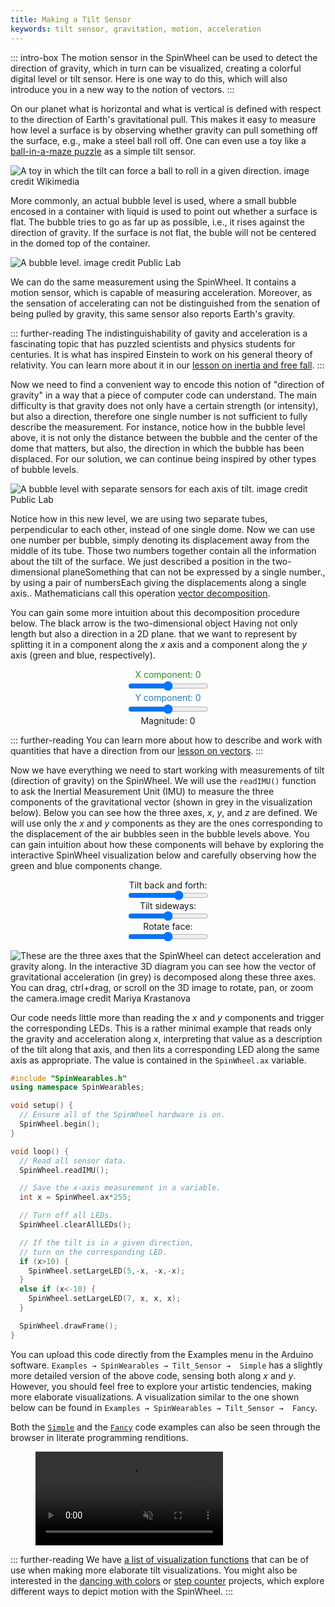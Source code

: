 ```yaml
---
title: Making a Tilt Sensor
keywords: tilt sensor, gravitation, motion, acceleration
---
```


::: intro-box
The motion sensor in the SpinWheel can be used to detect the direction of gravity,
which in turn can be visualized, creating a colorful digital level or tilt sensor.
Here is one way to do this, which will also introduce you in a new way to the notion
of vectors.
:::

On our planet what is horizontal and what is vertical
is defined with respect to the direction of Earth's gravitational pull.
This makes it easy to measure how level a surface is
by observing whether gravity can pull something off the surface,
e.g., make a steel ball roll off.
One can even use a toy like a [ball-in-a-maze puzzle](https://en.wikipedia.org/wiki/Ball-in-a-maze_puzzle) as a simple tilt sensor.

![A toy in which the tilt can force a ball to roll in a given direction. <a class="imagecredit" href="https://commons.wikimedia.org/wiki/File:Round_maze.jpg">image credit Wikimedia</a>](/images/bookpics/round_maze.jpg)

More commonly, an actual bubble level is used,
where a small bubble encosed in a container with liquid
is used to point out whether a surface is flat.
The bubble tries to go as far up as possible,
i.e., it rises against the direction of gravity.
If the surface is not flat,
the buble will not be centered in the domed top of the container.

![A bubble level. <a class="imagecredit" href="https://publiclab.org/notes/mathew/10-26-2015/deploying-passive-particle-monitors">image credit Public Lab</a>](/images/bookpics/onebubble.jpg)

We can do the same measurement using the SpinWheel.
It contains a motion sensor, which is capable of measuring acceleration.
Moreover, as the sensation of accelerating can not be distinguished
from the senation of being pulled by gravity,
this same sensor also reports Earth's gravity.

::: further-reading
The indistinguishability of gavity and acceleration is a fascinating topic
that has puzzled scientists and physics students for centuries.
It is what has inspired Einstein to work on his general theory of relativity.
You can learn more about it in our [lesson on inertia and free fall](/inertia).
:::

Now we need to find a convenient way to encode this notion of "direction of gravity"
in a way that a piece of computer code can understand.
The main difficulty is that gravity does not only have a certain strength (or intensity),
but also a direction,
therefore one single number is not sufficient to fully describe the measurement.
For instance, notice how in the bubble level above,
it is not only the distance between the bubble and the center of the dome that matters,
but also, the direction in which the bubble has been displaced.
For our solution, we can continue being inspired by other types of bubble levels.

![A bubble level with separate sensors for each axis of tilt. <a class="imagecredit" href="https://publiclab.org/notes/mathew/10-26-2015/deploying-passive-particle-monitors">image credit Public Lab</a>](/images/bookpics/twobubble.jpg)

Notice how in this new level, we are using two separate tubes,
perpendicular to each other,
instead of one single dome.
Now we can use one number per bubble,
simply denoting its displacement away from the middle of its tube.
Those two numbers together contain all the information about the tilt of the surface.
We just described a <span class="footnote">position in the two-dimensional plane<span>Something that can not be expressed by a single number.</span></span>,
by using a <span class=footnote>pair of numbers<span>Each giving the displacements along a single axis.</span></span>.
Mathematicians call this operation [vector decomposition](/vectors).

You can gain some more intuition about this decomposition procedure below.
The black arrow is <span class="footnote">the two-dimensional object
<span>Having not only length but also a direction in a 2D plane.</span></span>
that we want to represent by splitting it in a component along the $x$ axis
and a component along the $y$ axis (green and blue, respectively).

<style>
#grid2d {
  text-align: center;
}
.grid2dcontrol > input {
  width: 40px;
}
.xcom {
  color: #228e2c;
}
.ycom {
  color: #2676b3;
}
</style>

<div id= "grid2d">
<div id="vectorGrid">
<canvas class="trajectory1D" width=400 height=400></canvas>
</div>
<div id="values">
<div class="grid2dcontrol xcom">X component: <span id="xshow">0</span></div>
<div><input type="range" min="-10" max="10"  id="xvalue"></div>
<div class="grid2dcontrol ycom">Y component: <span id="yshow">0</span></div>
<div><input type="range" min="-10" max="10"  id="yvalue"></div>
<div class="grid2dcontrol">Magnitude: <span id="magshow">0</span></div>
<!--<div class="grid2dcontrol">Angle: <span id="angshow">0</span>&deg;</div>-->
</div>
</div>

<script>
function canvas_arrow(context, fromx, fromy, tox, toy) {
  var headlen = 10;
  var dx = tox - fromx;
  var dy = toy - fromy;
  var angle = Math.atan2(dy, dx);
  context.moveTo(fromx, fromy);
  context.lineTo(tox, toy);
  context.lineTo(tox - headlen * Math.cos(angle - Math.PI / 6), toy - headlen * Math.sin(angle - Math.PI / 6));
  context.moveTo(tox, toy);
  context.lineTo(tox - headlen * Math.cos(angle + Math.PI / 6), toy - headlen * Math.sin(angle + Math.PI / 6));
}

const v_to_path2D = document.getElementById('vectorGrid');
const ctx2D = v_to_path2D.getElementsByClassName('trajectory1D')[0].getContext('2d');
var xElement = document.getElementById("xvalue");
var yElement = document.getElementById("yvalue");
xElement.value = 2;
yElement.value = 2;
var xcurrent = 0;
var ycurrent = 0;
ctx2D.textAlign = 'center';
ctx2D.textBaseline = 'middle';

function canvas_axis(context, maxX, maxY) {
  var midX = maxX/2;
  var midY = maxY/2;
  var stepX = maxX/20;
  var stepY = maxY/20;
  context.strokeStyle='rgba(0,0,0,0.5)';
  context.lineWidth=1;
  context.moveTo(midX, 0);
  context.lineTo(midX,maxY);
  context.moveTo(0, midY);
  context.lineTo(maxX, midY);
  context.stroke();
  context.strokeStyle='rgba(0,0,0,0.1)';
  for (var i=-10; i<=10; i++) {
    context.moveTo(0,midY+i*stepY);
    context.lineTo(maxX,midY+i*stepY);
    context.moveTo(midX+i*stepX,0);
    context.lineTo(midX+i*stepX,maxY);
  }
  context.stroke();
}

function plot_all(){
    xcurrent = 0.8*xcurrent + 0.2*xElement.value;
    ycurrent = 0.8*ycurrent + 0.2*yElement.value;
    var x = xcurrent;
    var y = ycurrent;
    x_scale = x*20 + 200;
    y_scale = -y*20 + 200;
  
    ctx2D.clearRect(0,0,400,400);
    ctx2D.beginPath();
    canvas_axis(ctx2D, 400, 400);
    ctx2D.font = '14px sans';
    ctx2D.fillStyle = '#228e2c';
    ctx2D.strokeStyle = '#228e2c';
    ctx2D.beginPath();ctx2D.moveTo(x_scale,y_scale);ctx2D.lineTo(200,y_scale);ctx2D.stroke();
    ctx2D.fillText('X = '+xcurrent.toFixed(1),x*10+200,y_scale-10*Math.sign(y));
    ctx2D.fillStyle = '#2676b3';
    ctx2D.strokeStyle = '#2676b3';
    ctx2D.beginPath();ctx2D.moveTo(x_scale,y_scale);ctx2D.lineTo(x_scale,200);ctx2D.stroke();
    ctx2D.fillText('Y = '+ycurrent.toFixed(1),x_scale+40*Math.sign(x),-y*10+200);
    ctx2D.beginPath();
    ctx2D.strokeStyle='black';
    ctx2D.lineWidth=2;
    canvas_arrow(ctx2D,200,200,x_scale, y_scale);
    ctx2D.stroke();
    var magnitude = Math.sqrt(x*x  + y*y);
    var direction_angle = Math.atan2(y,x)/Math.PI*180;
    if (direction_angle < 0){
    	direction_angle = direction_angle + 360;
    }
    document.getElementById("xshow").innerHTML=xcurrent.toFixed(1);
    document.getElementById("yshow").innerHTML=ycurrent.toFixed(1);
    document.getElementById("magshow").innerHTML=magnitude.toFixed(1);
    //document.getElementById("angshow").innerHTML=direction_angle.toFixed(0);
}

setInterval(plot_all, 50);
</script>

::: further-reading
You can learn more about how to describe and work with quantities that have
a direction from our [lesson on vectors](/vectors).
:::

Now we have everything we need to start working with
measurements of tilt (direction of gravity) on the SpinWheel.
We will use the `readIMU()` function
to ask the Inertial Measurement Unit (IMU)
to measure the three components of the gravitational vector
(shown in grey in the visualization below).
Below you can see how the three axes, $x$, $y$, and $z$ are defined.
We will use only the $x$ and $y$ components as they are the ones
corresponding to the displacement of the air bubbles seen
in the bubble levels above.
You can gain intuition about how these components will behave by
exploring the interactive SpinWheel visualization below and
carefully observing how the green and blue components change.


<div id="threediv"><div id="threejsanim"></div>Tilt back and forth:<input id="fbtilt" type="range" min="-100" max="+100" value="30">Tilt sideways:<input id="lrtilt" type="range" min="-100" max="+100">Rotate face:<input id="frotate" type="range" min="-100" max="+100"></div>

<style>
#threediv {
  text-align: center;
  width: 100%;
}
#threediv > * {
  display: block;
  margin: auto;
}
</style>

<script type="module">

import * as THREE from '/three/three.module.js';

import { OrbitControls } from '/three/OrbitControls.js';
 
function makeSpinWheel() {
  var outerbox = new THREE.Group();
  var box = new THREE.Group();
  var geometry = new THREE.CylinderGeometry(20,20,1,24);
  var material = new THREE.MeshPhongMaterial({color: 0x111111, transparent: true, opacity: 0.90});
  var disk = new THREE.Mesh( geometry, material );
  box.add(disk);
  var sgeometry = new THREE.CylinderGeometry(1.5,1.5,1,24);
  var sdisk = new THREE.Mesh( sgeometry, material );
  sdisk.position.set(21/1.414,0,21/1.414);
  box.add(sdisk);
  for (var i=0; i<4; i++) {
    var bgeometry = new THREE.BoxGeometry(5,1.5,5);
    var wmaterial = new THREE.MeshPhongMaterial({color: 0xbbbbbb});
    var square1 = new THREE.Mesh(bgeometry, wmaterial);
    var square2 = new THREE.Mesh(bgeometry, wmaterial);
    var x = (-1)**i;
    var z = (-1)**(i>>1);
    square1.position.set(x*10,1.25,z*10);
    square2.position.set(x*3,1.25,z*3);
    //square1.rotation.z += Math.PI/2;
    box.add(square1);
    box.add(square2);
  }
  box.rotation.y = Math.PI*3/4;
  outerbox.add(box);
  return outerbox;
}

function makeScene() {
  var scene = new THREE.Scene();
  scene.background = new THREE.Color( 0xffffff );

  var lights = [];
  lights[ 0 ] = new THREE.PointLight( 0xaaaaaa, 1, 0 );
  lights[ 1 ] = new THREE.PointLight( 0xaaaaaa, 1, 0 );
  lights[ 2 ] = new THREE.PointLight( 0xaaaaaa, 1, 0 );
  lights[ 0 ].position.set( 0, 200, 100 );
  lights[ 1 ].position.set( 0, 0, 100 );
  lights[ 2 ].position.set( 0, - 200, 100 );
  
  scene.add( lights[ 0 ] );
  scene.add( lights[ 1 ] );
  scene.add( lights[ 2 ] );

  var grid = new THREE.GridHelper( 1500, 70 );
  grid.position.set(0,-100,0);
  scene.add(grid);

  return scene;
}

var camera, scene, renderer;
var box;
var arrow;
var xarrow, yarrow, zarrow;
var sphere;
const size = 400;
const animdiv = document.getElementById('threejsanim');
const fgtilt = document.getElementById('fbtilt');
const lrtilt = document.getElementById('lrtilt');
const frotate = document.getElementById('frotate');
   
function init() {
  scene = makeScene();
  
  box = makeSpinWheel();
  scene.add(box);

  arrow = new THREE.ArrowHelper(
    new THREE.Vector3(0,1,0),
    new THREE.Vector3(0,0,0),
    //40, 0xf58559,
    40, 0xaaaaaa,
    10, 4
  );
  scene.add(arrow);

  xarrow = new THREE.ArrowHelper(
    new THREE.Vector3(1,0,0),
    new THREE.Vector3(0,2,0),
    40, 0x92bd80,
    10, 4
  );
  box.add(xarrow);

  yarrow = new THREE.ArrowHelper(
    new THREE.Vector3(0,0,-1),
    new THREE.Vector3(0,2,0),
    40, 0x8fb0d3,
    10, 4
  );
  box.add(yarrow);

  zarrow = new THREE.ArrowHelper(
    new THREE.Vector3(0,1,0),
    new THREE.Vector3(0,2,0),
    40, 0xf58559,
    10, 4
  );
  box.add(zarrow);

  /*
  var sgeometry = new THREE.SphereGeometry( 3, 12, 12 );
  var smaterial = new THREE.MeshBasicMaterial( {color: 0xf58559} );
  sphere = new THREE.Mesh( sgeometry, smaterial );
  scene.add(sphere);
  */ 

  var fov = 60;
  var aspect = 2;
  var near = 0.10;
  var far = 500;
  camera = new THREE.PerspectiveCamera(fov, aspect, near, far);
  camera.position.z = 80;
  
  renderer = new THREE.WebGLRenderer( { antialias: true } );
  renderer.setSize( size, size/2 );
  animdiv.appendChild( renderer.domElement );

  var controls = new OrbitControls(camera, renderer.domElement);
}
 
function animate() {
  requestAnimationFrame( animate );
  const fb = fbtilt.value*Math.PI/2/100;
  const lr = lrtilt.value*Math.PI/2/100;
  const r = frotate.value*Math.PI/2/100;
  const euler = new THREE.Euler(fb,r,lr,'ZXY');
  box.setRotationFromEuler(euler);
  const g = new THREE.Vector3(0,1,0);
  const py0 = new THREE.Vector3(0,0,-1);
  const my0 = new THREE.Vector3(0,0,1);
  const y0 = new THREE.Vector3(0,0,-1).applyEuler(euler);
  const ly = y0.dot(g);
  const aly = Math.abs(ly)*40
  yarrow.setLength(aly, Math.min(10,aly), 4);
  var dy;
  if (ly > 0) {
    dy = py0;
  } else {
    dy = my0;
  }
  const px0 = new THREE.Vector3(1,0,0);
  const mx0 = new THREE.Vector3(-1,0,0);
  const x0 = new THREE.Vector3(1,0,0).applyEuler(euler);
  const lx = x0.dot(g);
  const alx = Math.abs(lx)*40
  xarrow.setLength(alx, Math.min(10,alx), 4);
  var dx;
  if (lx > 0) {
    dx = px0;
  } else {
    dx = mx0;
  }
  const pz0 = new THREE.Vector3(0,1,0);
  const mz0 = new THREE.Vector3(0,-1,0);
  const z0 = new THREE.Vector3(0,1,0).applyEuler(euler);
  const lz = z0.dot(g);
  const alz = Math.abs(lz)*40
  zarrow.setLength(alz, Math.min(10,alz), 4);
  var dz;
  if (lz > 0) {
    dz = pz0;
  } else {
    dz = mz0;
  }
  xarrow.setDirection(dx);
  yarrow.setDirection(dy);
  zarrow.setDirection(dz);
  /*
  const xy = x0.clone()
               .multiplyScalar(lx*40);
  xy.add(y0.clone()
           .multiplyScalar(ly*40));
  sphere.position.copy(xy);
  */
  renderer.render( scene, camera );
}
 
init();
animate();
 
</script>

![These are the three axes that the SpinWheel can detect acceleration and gravity along. In the interactive 3D diagram you can see how the vector of gravitational acceleration (in grey) is decomposed along these three axes. You can drag, ctrl+drag, or scroll on the 3D image to rotate, pan, or zoom the camera.<a class="imagecredit" href="https://monochra.com/">image credit Mariya Krastanova</a>](/images/bookpics/dance_axis.png)


Our code needs little more than reading the $x$ and $y$ components
and trigger the corresponding LEDs.
This is a rather minimal example that reads
only the gravity and acceleration along $x$,
interpreting that value as a description of the tilt along that axis,
and then lits a corresponding LED along the same axis as appropriate.
The value is contained in the `SpinWheel.ax` variable. 

```c++
#include "SpinWearables.h"
using namespace SpinWearables; 

void setup() {
  // Ensure all of the SpinWheel hardware is on.
  SpinWheel.begin();
}

void loop() {
  // Read all sensor data.
  SpinWheel.readIMU();

  // Save the x-axis measurement in a variable.
  int x = SpinWheel.ax*255;

  // Turn off all LEDs.
  SpinWheel.clearAllLEDs();

  // If the tilt is in a given direction,
  // turn on the corresponding LED.
  if (x>10) {
    SpinWheel.setLargeLED(5,-x, -x,-x);
  }
  else if (x<-10) {
    SpinWheel.setLargeLED(7, x, x, x);
  }

  SpinWheel.drawFrame();
}
```

You can upload this code directly from the Examples menu in the Arduino software.
`Examples → SpinWearables → Tilt_Sensor →  Simple` has a slightly more detailed
version of the above code, sensing both along $x$ and $y$.
However, you should feel free to explore your artistic tendencies,
making more elaborate visualizations.
A visualization similar to the one shown below can be found in
`Examples → SpinWearables → Tilt_Sensor →  Fancy`.

Both the
[`Simple`](/codedoc/examples/Tilt_Sensor/Simple/Simple.ino.html)
and the
[`Fancy`](/codedoc/examples/Tilt_Sensor/Fancy/Fancy.ino.html)
code examples can also be seen through the browser in literate programming renditions.

<figure><video src="/images/bookpics/preloaded_tilt3.mp4" muted autoplay playsinline loop></video><figcaption>   </figcaption></figure>

::: further-reading
We have [a list of visualization functions](/allcommands) that can be of use
when making more elaborate tilt visualizations.
You might also be interested in the [dancing with colors](/dancing)
or [step counter](/stepcounter) projects,
which explore different ways to depict motion with the SpinWheel.
:::
